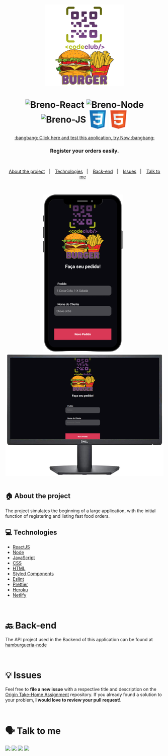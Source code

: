 <h1 align="center">
  <a href="https://hamburgueria-react.netlify.app/">
    <img src="https://raw.githubusercontent.com/breno-felix/hamburgueria-react/eb3a3ac3264c9677f904b8230af8f672d6cc8e07/src/assets/burger.svg" alt="Origin" width="250px">
  </a>
  
  <div style="display: inline_block"><br>

   <img align="center" alt="Breno-React" height="60" width="60" src="https://cdn.jsdelivr.net/gh/devicons/devicon/icons/react/react-original-wordmark.svg" /> 
  <img align="center" alt="Breno-Node" height="60" width="60" src="https://cdn.jsdelivr.net/gh/devicons/devicon/icons/nodejs/nodejs-original-wordmark.svg" />   
  <img align="center" alt="Breno-JS" height="60" width="60" src="https://cdn.jsdelivr.net/gh/devicons/devicon/icons/javascript/javascript-original.svg" /> 
  <img align="center" alt="Breno-CSS" height="60" width="60" src="https://raw.githubusercontent.com/devicons/devicon/master/icons/css3/css3-original.svg">
  <img align="center" alt="Breno-HTML" height="60" width="60" src="https://raw.githubusercontent.com/devicons/devicon/master/icons/html5/html5-original.svg">
          
  </div>
</h1>

<div align="center">
   <a href="https://hamburgueria-react.netlify.app/">:bangbang: Click here and test this application, try Now :bangbang:</a>
</div>

<h3 align="center">
  Register your orders easily.
</h3>

<br>

<p align="center">
  <a href="#house-about-the-project">About the project</a>&nbsp;&nbsp;&nbsp;|&nbsp;&nbsp;&nbsp;
  <a href="#computer-technologies">Technologies</a>&nbsp;&nbsp;&nbsp;|&nbsp;&nbsp;&nbsp;
  <a href="#back-back-end">Back-end</a>&nbsp;&nbsp;&nbsp;|&nbsp;&nbsp;&nbsp;
  <a href="#bulb-issues">Issues</a>&nbsp;&nbsp;&nbsp;|&nbsp;&nbsp;&nbsp;
  <a href="#speaking_head-talk-to-me">Talk to me</a>&nbsp;&nbsp;&nbsp;
</p>

<br>

<div style="display: inline_block" align="center"><br>
  <img alt="Phone-view" src="https://github.com/breno-felix/hamburgueria-react/blob/master/src/assets/iphoneView.png?raw=true">&nbsp;&nbsp;&nbsp;
  <img alt="Computer-view" src="https://github.com/breno-felix/hamburgueria-react/blob/master/src/assets/pcView.png?raw=true">
</div>
<br>


## :house: About the project

The project simulates the beginning of a large application, with the initial function of registering and listing fast food orders.
<br>

## :computer: Technologies

- [ReactJS](https://reactjs.org/)
- [Node](https://nodejs.org/dist/latest-v16.x/docs/api/)
- [JavaScript](https://developer.mozilla.org/pt-BR/docs/Web/JavaScript)
- [CSS](https://developer.mozilla.org/pt-BR/docs/Web/CSS)
- [HTML](https://developer.mozilla.org/pt-BR/docs/Web/HTML)
- [Styled Components](https://styled-components.com/)
- [Eslint](https://eslint.org/)
- [Prettier](https://prettier.io/)
- [Heroku](https://dashboard.heroku.com/)
- [Netlify](https://www.netlify.com/)

<br>

# :back: Back-end

The API project used in the Backend of this application can be found at <a href="https://github.com/breno-felix/hamburgueria-node">hamburgueria-node</a>

<br>

# :bulb: Issues

Feel free to **file a new issue** with a respective title and description on the [Origin Take-Home Assignment](https://github.com/breno-felix/hamburgueria-react/issues) repository. If you already found a solution to your problem, **I would love to review your pull request**!.

<br>

# :speaking_head: Talk to me

<div>
  <a href="https://api.whatsapp.com/send?phone=5585985113119&text= "><img src="https://img.shields.io/badge/WhatsApp-25D366?style=for-the-badge&logo=whatsapp&logoColor=white"></a>
  <a href="https://github.com/breno-felix"><img src="https://img.shields.io/badge/GitHub-100000?style=for-the-badge&logo=github&logoColor=white"></a>
  <a href="www.linkedin.com/in/breno-felix-lessa" target="_blank"><img src="https://img.shields.io/badge/-LinkedIn-%230077B5?style=for-the-badge&logo=linkedin&logoColor=white" target="_blank"></a>
  <a href = "mailto:brenodev.felix@gmail.com"><img src="https://img.shields.io/badge/-Gmail-%23333?style=for-the-badge&logo=gmail&logoColor=white" target="_blank"></a> 
</div>
